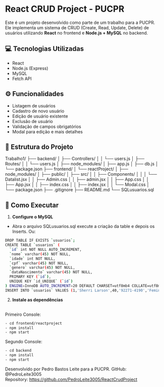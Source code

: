 # React CRUD Project - PUCPR

Este é um projeto desenvolvido como parte de um trabalho para a PUCPR. Ele implementa um sistema de CRUD (Create, Read, Update, Delete) de usuários utilizando **React** no frontend e **Node.js + MySQL** no backend.

## 💻 Tecnologias Utilizadas

- React
- Node.js (Express)
- MySQL
- Fetch API

## ⚙️ Funcionalidades

- Listagem de usuários
- Cadastro de novo usuário
- Edição de usuário existente
- Exclusão de usuário
- Validação de campos obrigatórios
- Modal para edição e mais detalhes

## 📁 Estrutura do Projeto

Trabalho1/ ├── backend/ │ ├── Controllers/ │ │ └── users.js │ ├── Routes/ │ │ └── users.js │ ├── node_modules/ │ ├── app.js │ ├── db.js │ └── package.json ├── frontend/ │ └── reactProject/ │ ├── node_modules/ │ ├── public/ │ ├── src/ │ │ ├── Components/ │ │ │ └── Datalist.jsx │ │ ├── Admin.css │ │ ├── admin.jsx │ │ ├── App.css │ │ ├── App.jsx │ │ ├── index.css │ │ ├── index.jsx │ │ └── Modal.css │ └── package.json ├── .gitignore ├── README.md └── SQLusuarios.sql

## 🚀 Como Executar

1. **Configure o MySQL**
- Abra o arquivo SQLusuarios.sql execute a criação da table e depois os Inserts. Ou:
```bash
DROP TABLE IF EXISTS `usuarios`;
CREATE TABLE `usuarios` (
  `id` int NOT NULL AUTO_INCREMENT,
  `nome` varchar(45) NOT NULL,
  `idade` int NOT NULL,
  `cpf` varchar(45) NOT NULL,
  `genero` varchar(45) NOT NULL,
  `dataNascimento` varchar(45) NOT NULL,
  PRIMARY KEY (`id`),
  UNIQUE KEY `id_UNIQUE` (`id`)
) ENGINE=InnoDB AUTO_INCREMENT=20 DEFAULT CHARSET=utf8mb4 COLLATE=utf8mb4_0900_ai_ci;
INSERT INTO `usuarios` VALUES (1,'Sherri Larson',40,'92271-4190','Feminino','11/01/1985'),(2,'Mr. Albert Friesen I editadoTeste',76,'83533-1655','female','1948-04-29'),(3,'Kerry Balistreri',57,'98194','female','1980-04-02'),(4,'Nina Wunsch',53,'03957-5226','male','1992-04-14'),(6,'Michelle Considine',78,'13037-4530','female','1973-12-14'),(7,'Mrs. Jasmine Cruickshank',54,'25541-7155','male','1983-06-21'),(8,'Paul Schowalter',43,'45290','female','2006-04-08'),(9,'Timothy Howe I',23,'55256-8130','male','1985-03-20'),(10,'June O\'Connell',43,'81928','female','1977-07-25'),(11,'Nancy Schumm',22,'62406','female','1946-09-25'),(12,'Donna Skiles',74,'36331-9817','male','1984-12-25'),(13,'Bertha Carter',21,'34374','female','1967-01-28'),(14,'Billy Lubowitz',77,'48118','male','2001-07-06'),(15,'Kathy Pfeffer II',50,'81179-5312','male','1955-08-25'),(16,'Wade Oberbrunner',53,'78504-4899','female','1984-05-01'),(17,'Rafael McDermott',24,'81525-4791','female','1974-06-03'),(18,'Anna Koss III',79,'35629','male','1969-07-15'),(19,'Dr. Malcolm Koelpin',28,'46269-7404','female','1947-05-15');
```

2. **Instale as dependências**
<br>
Primeiro Console:

```bash
- cd frontend/reactproject
- npm install
- npm start
```

Segundo Console:
```bash
- cd backend
- npm install
- npm start
```

Desenvolvido por Pedro Bastos Leite para a PUCPR.
GitHub: @PedroLeite3005
<br>
Repository: https://github.com/PedroLeite3005/ReactCrudProject